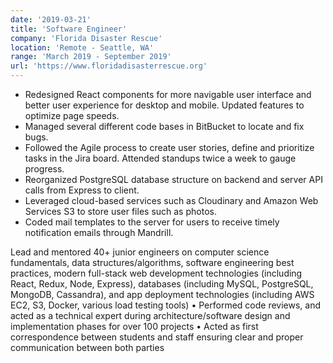 ```yaml
---
date: '2019-03-21'
title: 'Software Engineer'
company: 'Florida Disaster Rescue'
location: 'Remote - Seattle, WA'
range: 'March 2019 - September 2019'
url: 'https://www.floridadisasterrescue.org'
---
```


- Redesigned React components for more navigable user interface and better user experience for desktop and mobile. Updated features to optimize page speeds.
- Managed several different code bases in BitBucket to locate and fix bugs.
- Followed the Agile process to create user stories, define and prioritize tasks in the Jira board. Attended standups twice a week to gauge progress.
- Reorganized PostgreSQL database structure on backend and server API calls from Express to client.
- Leveraged cloud-based services such as Cloudinary and Amazon Web Services S3 to store user files such as photos.
- Coded mail templates to the server for users to receive timely notification emails through Mandrill.

Lead and mentored 40+ junior engineers on computer science fundamentals, data structures/algorithms, software engineering best practices, modern full-stack web development technologies (including React, Redux, Node, Express), databases (including MySQL, PostgreSQL, MongoDB, Cassandra), and app deployment technologies (including AWS EC2, S3, Docker, various load testing tools)
• Performed code reviews, and acted as a technical expert during architecture/software design and implementation phases for over 100 projects
• Acted as first correspondence between students and staff ensuring clear and proper communication between both parties
